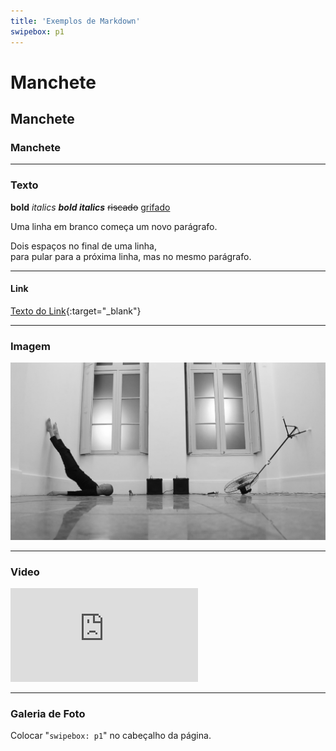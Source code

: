 ```yaml
---
title: 'Exemplos de Markdown'
swipebox: p1
---
```

# Manchete
## Manchete
### Manchete

---
### Texto
**bold** *italics* ***bold italics*** ~~riscado~~ <u>grifado</u>

Uma linha em branco começa um novo parágrafo.

Dois espaços no final de uma linha,  
para pular para a próxima linha, mas no mesmo parágrafo.

---
#### Link
[Texto do Link](http://olf.space){:target="_blank"}  

---
### Imagem
![Foto da performance com ventilador](../assets/posts/p1_04.jpg)

---
### Video
<div class="video-wrapper video-wrapper-16x9">
  <iframe src="https://player.vimeo.com/video/138622824?byline=0&amp;portrait=0" frameborder="0" allowfullscreen="allowfullscreen"></iframe>
</div>

---
### Galeria de Foto
Colocar "`swipebox: p1`" no cabeçalho da página.
